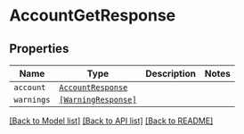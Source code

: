 # AccountGetResponse



## Properties

| Name | Type | Description | Notes |
| ---- | ---- | ----------- | ----- |
| `account` | [```AccountResponse```](AccountResponse.md) |    |  |
| `warnings` | [```[WarningResponse]```](WarningResponse.md) |    |  |


[[Back to Model list]](../README.md#documentation-for-models) [[Back to API list]](../README.md#documentation-for-api-endpoints) [[Back to README]](../README.md)


